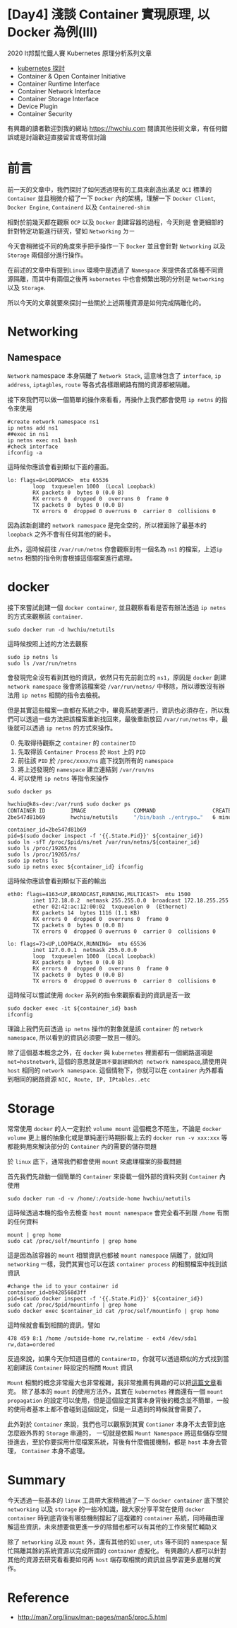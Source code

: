 [Day4] 淺談 Container 實現原理, 以 Docker 為例(III)
==================================================

2020 It邦幫忙鐵人賽 Kubernetes 原理分析系列文章

- [kubernetes 探討](https://ithelp.ithome.com.tw/articles/10215384/)
- Container & Open Container Initiative
- Container Runtime Interface
- Container Network Interface
- Container Storage Interface
- Device Plugin
- Container Security

有興趣的讀者歡迎到我的網站 https://hwchiu.com 閱讀其他技術文章，有任何錯誤或是討論歡迎直接留言或寄信討論

# 前言

前一天的文章中，我們探討了如何透過現有的工具來創造出滿足 `OCI` 標準的 `Container` 並且稍微介紹了一下 `Docker` 內的架構，理解一下 `Docker Client`, `Docker Engine`, `Containerd` 以及 `Containered-shim`


相對於前幾天都在觀察 `OCP` 以及 `Docker` 創建容器的過程，今天則是
會更細部的針對特定功能進行研究，譬如 `Networking` ㄉㄧ

今天會稍微從不同的角度來手把手操作一下 `Docker` 並且會針對 `Networking` 以及 `Storage` 兩個部分進行操作。

在前述的文章中有提到`Linux` 環境中是透過了 `Namespace` 來提供各式各種不同資源隔離，而其中有兩個之後再 `kubernetes` 中也會頻繁出現的分別是 `Networking` 以及 `Storage`.

所以今天的文章就要來探討一些關於上述兩種資源是如何完成隔離化的。

# Networking
## Namespace
`Network` namespace 本身隔離了 `Network Stack`, 這意味包含了 `interface`, `ip address`, `iptagbles`, `route` 等各式各樣跟網路有關的資源都被隔離。



接下來我們可以做一個簡單的操作來看看，再操作上我們都會使用 `ip netns` 的指令來使用

```bash=
#create network namespace ns1
ip netns add ns1
##exec in ns1
ip netns exec ns1 bash
#check interface
ifconfig -a
```

這時候你應該會看到類似下面的畫面。

```bash=
lo: flags=8<LOOPBACK>  mtu 65536
        loop  txqueuelen 1000  (Local Loopback)
        RX packets 0  bytes 0 (0.0 B)
        RX errors 0  dropped 0  overruns 0  frame 0
        TX packets 0  bytes 0 (0.0 B)
        TX errors 0  dropped 0 overruns 0  carrier 0  collisions 0
```

因為該新創建的 `network namespace` 是完全空的，所以裡面除了最基本的 `loopback` 之外不會有任何其他的網卡。

此外，這時候前往 `/var/run/netns` 你會觀察到有一個名為 `ns1` 的檔案，上述`ip netns` 相關的指令則會根據這個檔案進行處理。


# docker
接下來嘗試創建一個 `docker container`, 並且觀察看看是否有辦法透過 `ip netns` 的方式來觀察該 `container`.

```bash=
sudo docker run -d hwchiu/netutils
```

這時候按照上述的方法去觀察
```bash=
sudo ip netns ls
sudo ls /var/run/netns
```
會發現完全沒有看到其他的資訊，依然只有先前創立的 `ns1`，原因是
 `docker` 創建 `network namespace` 後會將該檔案從 `/var/run/netns/` 中移除，所以導致沒有辦法用 `ip netns` 相關的指令去檢視。
 
但是其實這些檔案一直都在系統之中，畢竟系統要運行，資訊也必須存在，所以我們可以透過一些方法把該檔案重新找回來，最後重新放回 `/var/run/netns` 中，最後就可以透過 `ip netns` 的方式來操作。

0. 先取得待觀察之 `container` 的 `containerID`
2. 先取得該 `Container Process` 於 `Host` 上的 `PID`
3. 前往該 `PID` 於 `/proc/xxxx/ns` 底下找到所有的 `namespace`
4. 將上述發現的 `namespace` 建立連結到 `/var/run/ns`
5. 可以使用 `ip netns` 等指令來操作

```bash=
sudo docker ps
```

```bash
hwchiu@k8s-dev:/var/run$ sudo docker ps
CONTAINER ID        IMAGE               COMMAND                  CREATED             STATUS              PORTS               NAMES
2be547d81b69        hwchiu/netutils     "/bin/bash ./entrypo…"   6 minutes ago       Up 6 minutes                            priceless_cray
```

```bash=
container_id=2be547d81b69
pid=$(sudo docker inspect -f '{{.State.Pid}}' ${container_id})
sudo ln -sfT /proc/$pid/ns/net /var/run/netns/${container_id}
sudo ls /proc/19265/ns
sudo ls /proc/19265/ns/
sudo ip netns ls
sudo ip netns exec ${container_id} ifconfig
```

這時候你應該會看到類似下面的輸出

```bash=
eth0: flags=4163<UP,BROADCAST,RUNNING,MULTICAST>  mtu 1500
        inet 172.18.0.2  netmask 255.255.0.0  broadcast 172.18.255.255
        ether 02:42:ac:12:00:02  txqueuelen 0  (Ethernet)
        RX packets 14  bytes 1116 (1.1 KB)
        RX errors 0  dropped 0  overruns 0  frame 0
        TX packets 0  bytes 0 (0.0 B)
        TX errors 0  dropped 0 overruns 0  carrier 0  collisions 0

lo: flags=73<UP,LOOPBACK,RUNNING>  mtu 65536
        inet 127.0.0.1  netmask 255.0.0.0
        loop  txqueuelen 1000  (Local Loopback)
        RX packets 0  bytes 0 (0.0 B)
        RX errors 0  dropped 0  overruns 0  frame 0
        TX packets 0  bytes 0 (0.0 B)
        TX errors 0  dropped 0 overruns 0  carrier 0  collisions 0

```

這時候可以嘗試使用 `docker` 系列的指令來觀察看到的資訊是否一致

```bash=
sudo docker exec -it ${container_id} bash
ifconfig
```

理論上我們先前透過 `ip netns` 操作的對象就是該 `container` 的 `network namespace`, 所以看到的資訊必須要一致且一樣的。

除了這個基本概念之外，在 `docker` 與 `kubernetes` 裡面都有一個網路選項是 `net=hostnetwork`, 這個的意思就是`請不要創建額外的 network namespace`,請使用與 `host` 相同的 `network namespace`. 這個情物下，你就可以在 `container` 內外都看到相同的網路資源 `NIC, Route, IP, IPtables..etc`


# Storage

常常使用 `docker` 的人一定對於 `volume mount` 這個概念不陌生，不論是 `docker volume` 更上層的抽象化或是單純運行時期掛載上去的 `docker run -v xxx:xxx` 等都能夠用來解決部分的 `Container` 內的需要的儲存問題

於 `linux` 底下，通常我們都會使用 `mount` 來處理檔案的掛載問題

首先我們先啟動一個簡單的 `Container` 來掛載一個外部的資料夾到 `Container` 內使用

```bash=
sudo docker run -d -v /home/:/outside-home hwchiu/netutils
```

這時候透過本機的指令去檢查 `host mount namespace` 會完全看不到跟 `/home` 有關的任何資料

```bash=
mount | grep home
sudo cat /proc/self/mountinfo | grep home
```

這是因為該容器的 `mount` 相關資訊也都被 `mount namespace` 隔離了，就如同 `networking` 一樣，我們其實也可以在該 `container process` 的相關檔案中找到該資訊
```bash=
#change the id to your container id
container_id=b9428568d3ff
pid=$(sudo docker inspect -f '{{.State.Pid}}' ${container_id})
sudo cat /proc/$pid/mountinfo | grep home
sudo docker exec $container_id cat /proc/self/mountinfo | grep home
```

這時候就會看到相關的資訊，譬如

```bash=
478 459 8:1 /home /outside-home rw,relatime - ext4 /dev/sda1 rw,data=ordered
```

反過來說，如果今天你知道目標的 `ContainerID`，你就可以透過類似的方式找到當初創建該 `Container` 時設定的相關 `Mount` 資訊

`Mount` 相關的概念非常龐大也非常複雜，我非常推薦有興趣的可以把[這篇文章](https://www.kernel.org/doc/Documentation/filesystems/sharedsubtree.txt)看完。
除了基本的 `mount` 的使用方法外，其實在 `kubernetes` 裡面還有一個 `mount propagation` 的設定可以使用，但是這個設定其實本身背後的概念並不簡單，一般的使用者基本上都不會碰到這個設定，但是一旦遇到的時候就會需要了。

此外對於 `Container` 來說，我們也可以觀察到其實 `Contianer` 本身不太去管到底怎麼跟外界的 `Storage` 串連的， 一切就是依賴 `Mount Namespace` 將這些儲存空間掛進去，至於你要採用什麼檔案系統，背後有什麼備援機制，都是 `host` 本身去管理， `Container` 本身不處理。


# Summary
今天透過一些基本的 `linux` 工具帶大家稍微過了一下 `docker container` 底下關於 `networking` 以及 `storage` 的一些冷知識，跟大家分享平常在使用 `docker container` 時到底背後有哪些機制撐起了這複雜的 `container` 系統，同時藉由理解這些資訊，未來想要做更進一步的除錯也都可以有其他的工作來幫忙輔助ㄡ

除了 `networking` 以及 `mount` 外，還有其他的如 `user`, `uts` 等不同的 `namespace` 幫忙隔離其餘的系統資源以完成所謂的 `container` 虛擬化。
有興趣的人都可以針對其他的資源去研究看看要如何再 `host` 端存取相關的資訊並且學習更多底層的實作。

# Reference
- http://man7.org/linux/man-pages/man5/proc.5.html
